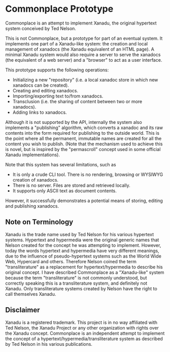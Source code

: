 # Commonplace Prototype

Commonplace is an attempt to implement Xanadu, the original hypertext system conceived by Ted Nelson.

This is not Commonplace, but a prototype for part of an eventual system. It implements one part of a Xanadu-like system: the creation and local management of xanadocs (the Xanadu equivalent of an HTML page). A minimal Xanadu system would also require a server to serve the xanadocs (the equivalent of a web server) and a "browser" to act as a user interface.

This prototype supports the following operations:

- Initializing a new "repository" (i.e. a local xanadoc store in which new xanadocs can be created).
- Creating and editing xanadocs.
- Importing/exporting text to/from xanadocs.
- Transclusion (i.e. the sharing of content between two or more xanadocs).
- Adding links to xanadocs.

Although it is not supported by the API, internally the system also implements a "publishing" algorithm, which converts a xanadoc and its raw contents into the form required for publishing to the outside world. This is the point where all the permanent, immutable names are created for all the content you wish to publish. (Note that the mechanism used to achieve this is novel, but is inspired by the "permascroll" concept used in some official Xanadu implementations).

Note that this system has several limitations, such as

- It is only a crude CLI tool. There is no rendering, browsing or WYSIWYG creation of xanadocs.
- There is no server. Files are stored and retrieved locally.
- It supports only ASCII text as document contents.

However, it successfully demonstrates a potential means of storing, editing and publishing xanadocs.

## Note on Terminology

Xanadu is the trade name used by Ted Nelson for his various hypertext systems. Hypertext and hypermedia were the original generic names that Nelson created for the concept he was attempting to implement. However, today the words hypertext and hypermedia have very different meanings, due to the influence of pseudo-hypertext systems such as the World Wide Web, Hypercard and others. Therefore Nelson coined the term "transliterature" as a replacement for hypertext/hypermedia to describe his original concept. I have described Commonplace as a "Xanadu-like" system because the term "transliterature" is not commonly understood, but correctly speaking this is a transliterature system, and definitely not Xanadu. Only transliterature systems created by Nelson have the right to call themselves Xanadu.

## Disclaimer

Xanadu is a registered trademark. This project is in no way affiliated with Ted Nelson, the Xanadu Project or any other organization with rights over the Xanadu concept. Commonplace is an independent attempt to implement the concept of a hypertext/hypermedia/transliterature system as described by Ted Nelson in his various publications.
